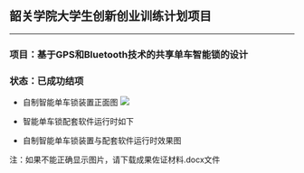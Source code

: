 ##  韶关学院大学生创新创业训练计划项目

-----------------------------
### 项目：基于GPS和Bluetooth技术的共享单车智能锁的设计
### 状态：已成功结项


- 自制智能单车锁装置正面图
![](https://github.com/victory1355/LOG_4_Embedded-Software-Development/blob/master/ic.png)


- 智能单车锁配套软件运行时如下


- 自制智能单车锁装置与配套软件运行时效果图


注：如果不能正确显示图片，请下载成果佐证材料.docx文件
